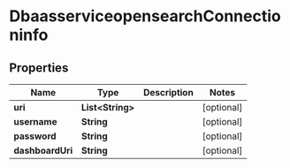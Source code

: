 # DbaasserviceopensearchConnectioninfo

## Properties
Name | Type | Description | Notes
------------ | ------------- | ------------- | -------------
**uri** | **List&lt;String&gt;** |  |  [optional]
**username** | **String** |  |  [optional]
**password** | **String** |  |  [optional]
**dashboardUri** | **String** |  |  [optional]
